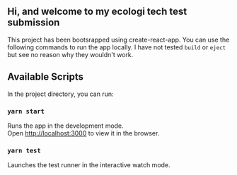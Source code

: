 ## Hi, and welcome to my ecologi tech test submission

This project has been bootsrapped using create-react-app. You can use the following commands to run the app locally.
I have not tested `build` or `eject` but see no reason why they wouldn't work.

## Available Scripts

In the project directory, you can run:

### `yarn start`

Runs the app in the development mode.<br />
Open [http://localhost:3000](http://localhost:3000) to view it in the browser.

### `yarn test`

Launches the test runner in the interactive watch mode.<br />


